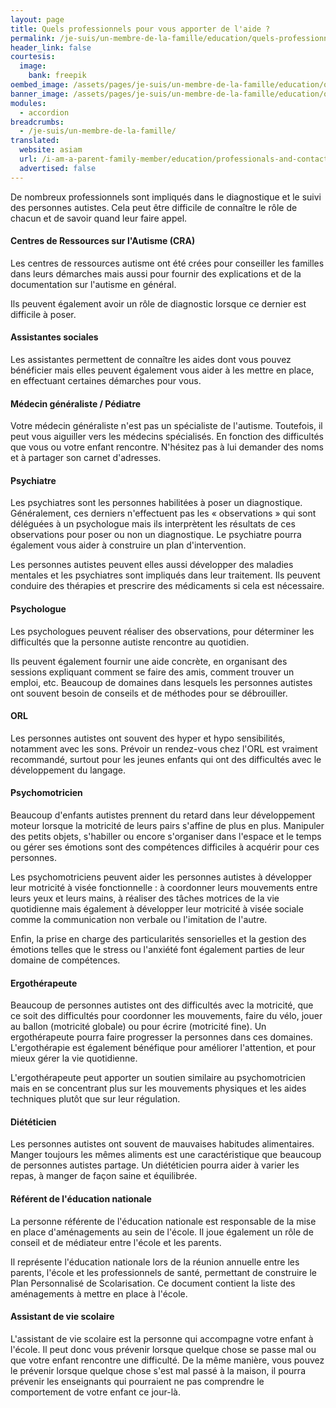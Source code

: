 ```yaml
---
layout: page
title: Quels professionnels pour vous apporter de l'aide ?
permalink: /je-suis/un-membre-de-la-famille/education/quels-professionnels-pour-vous-apporter-de-l-aide
header_link: false
courtesis:
  image:
    bank: freepik
oembed_image: /assets/pages/je-suis/un-membre-de-la-famille/education/quels-professionnels-pour-vous-apporter-de-l-aide/opengraph.jpg
banner_image: /assets/pages/je-suis/un-membre-de-la-famille/education/quels-professionnels-pour-vous-apporter-de-l-aide/banner.jpg
modules:
  - accordion
breadcrumbs:
  - /je-suis/un-membre-de-la-famille/
translated:
  website: asiam
  url: /i-am-a-parent-family-member/education/professionals-and-contacts/
  advertised: false
---
```


De nombreux professionnels sont impliqués dans le diagnostique et le suivi des
personnes autistes.
Cela peut être difficile de connaître le rôle de chacun et de savoir quand leur faire
appel.


<amp-accordion animate expand-single-section disable-session-states>
 <section expanded>
  <h4 class="n"><span></span>Centres de Ressources sur l'Autisme (CRA)</h4>
  <div>
<p>Les centres de ressources autisme ont été crées pour conseiller les familles dans leurs démarches mais aussi pour fournir
des explications et de la documentation sur l'autisme en général.</p>
<p>Ils peuvent également avoir un rôle de diagnostic lorsque ce dernier est difficile à poser.</p>
  </div>
 </section>
 <section>
  <h4 class="n"><span></span>Assistantes sociales</h4>
  <div>
<p>Les assistantes permettent de connaître les aides dont vous pouvez bénéficier mais elles peuvent également vous aider à les mettre en place, en effectuant certaines
démarches pour vous.</p>
  </div>
 </section>
 <section>
  <h4 class="n"><span></span>Médecin généraliste / Pédiatre</h4>
  <div>
<p>Votre médecin généraliste n'est pas un spécialiste de l'autisme. Toutefois, il peut vous aiguiller vers les médecins spécialisés.
En fonction des difficultés que vous ou votre enfant 
rencontre. N'hésitez pas à lui demander des noms et à partager son carnet d'adresses.</p>
  </div>
 </section>
 <section>
  <h4 class="n"><span></span>Psychiatre</h4>
  <div>
<p>Les psychiatres sont les personnes habilitées à poser un diagnostique.
Généralement, ces derniers n'effectuent pas les « observations » qui sont déléguées à un psychologue mais ils interprètent les résultats de ces observations
pour poser ou non un diagnostique.
Le psychiatre pourra également vous aider à construire un plan d'intervention.</p>
<p>Les personnes autistes peuvent elles aussi développer des maladies mentales et les psychiatres sont impliqués dans leur traitement. Ils peuvent conduire des thérapies et
prescrire des médicaments si cela est nécessaire.</p>
  </div>
 </section>
 <section>
  <h4 class="n"><span></span>Psychologue</h4>
  <div>
<p>Les psychologues peuvent réaliser des observations, pour déterminer les difficultés que la personne autiste rencontre au quotidien.</p>
<p>Ils peuvent également fournir une aide concrète, en organisant des sessions expliquant comment
se faire des amis, comment trouver un emploi, etc.
Beaucoup de domaines dans lesquels les personnes autistes ont souvent besoin de conseils et de méthodes pour se débrouiller.</p>
  </div>
 </section>
 <section>
  <h4 class="n"><span></span>ORL</h4>
  <div>
<p>Les personnes autistes ont souvent des hyper et hypo sensibilités, notamment avec les sons. Prévoir un rendez-vous chez l'ORL est vraiment recommandé, surtout pour les jeunes
enfants qui ont des difficultés avec le développement du langage.</p>
  </div>
 </section>
 <section>
  <h4 class="n"><span></span>Psychomotricien</h4>
  <div>

<p>Beaucoup d'enfants autistes prennent du retard dans leur développement moteur 
lorsque la motricité de leurs pairs s'affine de plus en plus. Manipuler des petits objets, s'habiller ou encore s'organiser dans l'espace et le 
temps ou gérer ses émotions sont des compétences difficiles à acquérir pour ces 
personnes.</p>


<p>Les psychomotriciens peuvent aider les personnes autistes à développer leur
motricité à visée fonctionnelle&nbsp;: à coordonner leurs mouvements entre leurs yeux 
et leurs mains, à réaliser des tâches motrices de la vie quotidienne mais également à 
développer leur motricité à visée sociale comme la communication non verbale ou l'imitation de 
l'autre.</p>

<p>Enfin, la prise en charge des particularités sensorielles et la gestion 
des émotions telles que le stress ou l'anxiété font également parties de leur domaine de compétences.</p>
  </div>
 </section>
 <section>
  <h4 class="n"><span></span>Ergothérapeute</h4>
  <div>
<p>Beaucoup de personnes autistes ont des difficultés avec la motricité, que ce soit des difficultés pour coordonner les mouvements, faire du vélo, jouer au ballon (motricité globale) ou
pour écrire (motricité fine).
Un ergothérapeute pourra faire progresser la personnes dans ces domaines.
L'ergothérapie est également bénéfique pour améliorer l'attention, et pour mieux gérer la vie quotidienne.</p>
<p>L'ergothérapeute peut apporter un soutien similaire au psychomotricien mais en se concentrant plus sur les mouvements physiques et les aides techniques plutôt que 
sur leur régulation.</p>
  </div>
 </section>
 <section>
  <h4 class="n"><span></span>Diététicien</h4>
  <div>
<p>Les personnes autistes ont souvent de mauvaises habitudes alimentaires. Manger toujours les mêmes aliments est
une caractéristique que beaucoup de personnes autistes partage.
Un diététicien pourra aider à varier les repas, à manger de façon saine et équilibrée.</p>
  </div>
 </section>
 <section>
  <h4 class="n"><span></span>Référent de l'éducation nationale</h4>
  <div>
<p>La personne référente de l'éducation nationale est responsable de la mise en place d'aménagements au sein de l'école.
Il joue également un rôle de conseil et de médiateur entre l'école et les parents.</p>

<p>Il représente l'éducation nationale lors de la réunion annuelle entre les parents, l'école et les professionnels de santé, permettant de construire le Plan Personnalisé de
Scolarisation.
Ce document contient la liste des aménagements à mettre en place à l'école.</p>
  </div>
 </section>
 <section>
  <h4 class="n"><span></span>Assistant de vie scolaire</h4>
  <div>
<p>L'assistant de vie scolaire est la personne qui accompagne votre enfant à l'école. Il peut donc vous prévenir lorsque quelque chose se passe mal ou que votre enfant rencontre une difficulté. De la même manière,
vous pouvez le prévenir lorsque quelque chose s'est mal passé à la maison, il pourra prévenir les enseignants qui pourraient ne pas comprendre le comportement de votre enfant ce jour-là.</p>
  </div>
 </section>
</amp-accordion>

